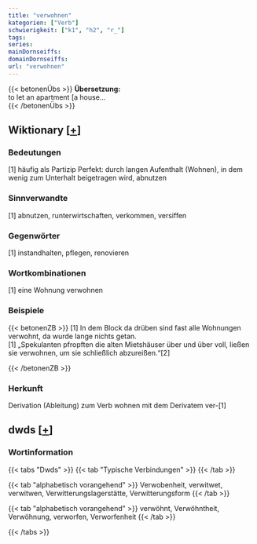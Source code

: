 ```yaml
---
title: "verwohnen"
kategorien: ["Verb"]
schwierigkeit: ["k1", "h2", "r_"]
tags:
series:
mainDornseiffs:
domainDornseiffs:
url: "verwohnen"
---
```


{{< betonenÜbs >}}
**Übersetzung:**  
to let an apartment [a house...  
{{< /betonenÜbs >}}

## Wiktionary [[+](https://de.wiktionary.org/wiki/verwohnen)]

### Bedeutungen
[1] häufig als Partizip Perfekt: durch langen Aufenthalt (Wohnen), in dem wenig zum Unterhalt beigetragen wird, abnutzen  

### Sinnverwandte
[1] abnutzen, runterwirtschaften, verkommen, versiffen  

### Gegenwörter
[1] instandhalten, pflegen, renovieren  

### Wortkombinationen
[1] eine Wohnung verwohnen  

### Beispiele
{{< betonenZB >}}
[1] In dem Block da drüben sind fast alle Wohnungen verwohnt, da wurde lange nichts getan.  
[1] „Spekulanten pfropften die alten Mietshäuser über und über voll, ließen sie verwohnen, um sie schließlich abzureißen.“[2]  

{{< /betonenZB >}}
### Herkunft
Derivation (Ableitung) zum Verb wohnen mit dem Derivatem ver-[1]  



## dwds [[+](https://www.dwds.de/wb/verwohnen)]

### Wortinformation
{{< tabs "Dwds" >}}
{{< tab "Typische Verbindungen" >}}
{{< /tab >}}

{{< tab "alphabetisch vorangehend" >}}
Verwobenheit, verwitwet, verwitwen, Verwitterungslagerstätte, Verwitterungsform
{{< /tab >}}

{{< tab "alphabetisch vorangehend" >}}
verwöhnt, Verwöhntheit, Verwöhnung, verworfen, Verworfenheit
{{< /tab >}}

{{< /tabs >}}


